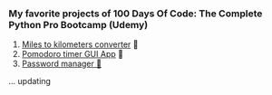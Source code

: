 ### My favorite projects of 100 Days Of Code: The Complete Python Pro Bootcamp (Udemy)

1. [Miles to kilometers converter](MileToKmConverter) 🔄
2. [Pomodoro timer GUI App](Pomodoro_timer) 🍅
3. [Password manager 🔑](Password_manager)



... updating 
